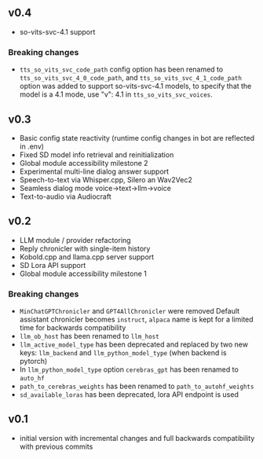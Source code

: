 ## v0.4
- so-vits-svc-4.1 support

### Breaking changes
- `tts_so_vits_svc_code_path` config option has been renamed to `tts_so_vits_svc_4_0_code_path`, and `tts_so_vits_svc_4_1_code_path` option was added to support so-vits-svc-4.1 models, to specify that the model is a 4.1 mode, use "v": 4.1 in `tts_so_vits_svc_voices`.


## v0.3
- Basic config state reactivity (runtime config changes in bot are reflected in .env)
- Fixed SD model info retrieval and reinitialization
- Global module accessibility milestone 2
- Experimental multi-line dialog answer support
- Speech-to-text via Whisper.cpp, Silero an Wav2Vec2
- Seamless dialog mode voice->text->llm->voice
- Text-to-audio via Audiocraft

## v0.2
- LLM module / provider refactoring
- Reply chronicler with single-item history
- Kobold.cpp and llama.cpp server support
- SD Lora API support
- Global module accessibility milestone 1

### Breaking changes
* `MinChatGPTChronicler` and `GPT4AllChronicler` were removed
Default assistant chronicler becomes `instruct`, `alpaca` name is kept for a limited time for backwards compatibility  
* `llm_ob_host` has been renamed to `llm_host`
* `llm_active_model_type` has been deprecated and replaced by two new keys: `llm_backend` and `llm_python_model_type` (when backend is pytorch)
* In `llm_python_model_type` option `cerebras_gpt` has been renamed to `auto_hf`
* `path_to_cerebras_weights` has been renamed to `path_to_autohf_weights`
* `sd_available_loras` has been deprecated, lora API endpoint is used

## v0.1 
* initial version with incremental changes and full backwards compatibility with previous commits
